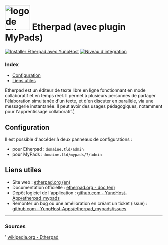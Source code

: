 # <img src="/images/etherpad_mypads_logo.svg" height="80px" alt="logo de Etherpad"> Etherpad (avec plugin MyPads)

[![Installer Etherpad avec YunoHost](https://install-app.yunohost.org/install-with-yunohost.svg)](https://install-app.yunohost.org/?app=etherpad_mypads) [![Niveau d'intégration](https://dash.yunohost.org/integration/etherpad_mypads.svg)](https://dash.yunohost.org/appci/app/etherpad_mypads)

### Index

- [Configuration](#configuration)
- [Liens utiles](#liens-utiles)

Etherpad est un éditeur de texte libre en ligne fonctionnant en mode collaboratif et en temps réel. Il permet à plusieurs personnes de partager l'élaboration simultanée d'un texte, et d'en discuter en parallèle, via une messagerie instantanée. Il peut avoir des usages pédagogiques, notamment pour l'apprentissage collaboratif.[¹](#sources)

## Configuration

Il est possible d'accéder à deux panneaux de configurations :
  + pour Etherpad : `domaine.tld/admin`
  + pour MyPads : `domaine.tld/mypads/?/admin`

## Liens utiles

+ Site web : [etherpad.org (en)](https://etherpad.org/)
+ Documentation officielle : [etherpad.org - doc (en)](https://etherpad.org/doc/v1.8.4/)
+ Dépôt logiciel de l'application : [github.com - YunoHost-App/etherpad_mypads](https://github.com/YunoHost-Apps/etherpad_mypads_ynh)
+ Remonter un bug ou une amélioration en créant un ticket (issue) : [github.com - YunoHost-Apps/etherpad_mypads/issues](https://github.com/YunoHost-Apps/etherpad_mypads_ynh/issues)

------

### Sources

¹ [wikipedia.org - Etherpad](https://fr.wikipedia.org/wiki/Etherpad)
